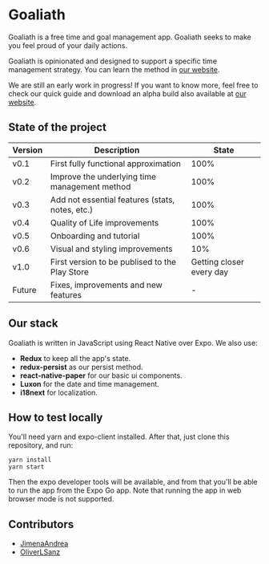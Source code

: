 # Goaliath
Goaliath is a free time and goal management app. Goaliath seeks to make you feel proud of your daily actions.

Goaliath is opinionated and designed to support a specific time management strategy. You can learn the method in [our website](https://goaliath-app.github.io/guide).

We are still an early work in progress! If you want to know more, feel free to check our quick guide and download an alpha build also available at [our website](https://goaliath-app.github.io).

## State of the project
| Version | Description | State |
|---|---|---|
| v0.1 | First fully functional approximation | 100% |
| v0.2 | Improve the underlying time management method | 100% |
| v0.3 | Add not essential features (stats, notes, etc.) | 100% |
| v0.4 | Quality of Life improvements | 100% |
| v0.5 | Onboarding and tutorial | 100% |
| v0.6 | Visual and styling improvements | 10% |
| v1.0 | First version to be publised to the Play Store | Getting closer every day |
| Future | Fixes, improvements and new features | - |

## Our stack
Goaliath is written in JavaScript using React Native over Expo. We also use:
* **Redux** to keep all the app's state.
* **redux-persist** as our persist method.
* **react-native-paper** for our basic ui components.
* **Luxon** for the date and time management.
* **i18next** for localization.

## How to test locally
You'll need yarn and expo-client installed. After that, just clone this repository, and run:

```
yarn install
yarn start
```

Then the expo developer tools will be available, and from that you'll be able to run the app from the Expo Go app. Note that running the app in web browser mode is not supported.

## Contributors
* [JimenaAndrea](https://github.com/JimenaAndrea)
* [OliverLSanz](https://github.com/OliverLSanz)





